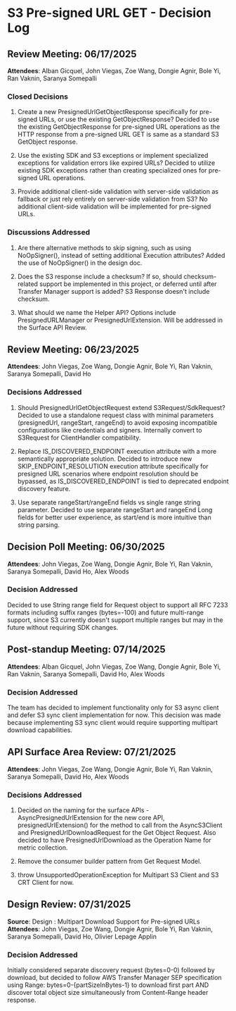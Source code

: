 
# S3 Pre-signed URL GET - Decision Log

## Review Meeting: 06/17/2025
**Attendees**: Alban Gicquel, John Viegas, Zoe Wang, Dongie Agnir, Bole Yi, Ran Vaknin, Saranya Somepalli

### Closed Decisions

1. Create a new PresignedUrlGetObjectResponse specifically for pre-signed URLs, or use the existing GetObjectResponse? Decided to use the existing GetObjectResponse for pre-signed URL operations as the HTTP response from a pre-signed URL GET is same as a standard S3 GetObject response.

2. Use the existing SDK and S3 exceptions or implement specialized exceptions for validation errors like expired URLs? Decided to utilize existing SDK exceptions rather than creating specialized ones for pre-signed URL operations.

3. Provide additional client-side validation with server-side validation as fallback or just rely entirely on server-side validation from S3? No additional client-side validation will be implemented for pre-signed URLs.

### Discussions Addressed

1. Are there alternative methods to skip signing, such as using NoOpSigner(), instead of setting additional Execution attributes? Added the use of NoOpSigner() in the design doc.

2. Does the S3 response include a checksum? If so, should checksum-related support be implemented in this project, or deferred until after Transfer Manager support is added? S3 Response doesn't include checksum.

3. What should we name the Helper API? Options include PresignedURLManager or PresignedUrlExtension. Will be addressed in the Surface API Review.

## Review Meeting: 06/23/2025
**Attendees**: John Viegas, Zoe Wang, Dongie Agnir, Bole Yi, Ran Vaknin, Saranya Somepalli, David Ho

### Decisions Addressed

1. Should PresignedUrlGetObjectRequest extend S3Request/SdkRequest? Decided to use a standalone request class with minimal parameters (presignedUrl, rangeStart, rangeEnd) to avoid exposing incompatible configurations like credentials and signers. Internally convert to S3Request for ClientHandler compatibility.

2. Replace IS_DISCOVERED_ENDPOINT execution attribute with a more semantically appropriate solution. Decided to introduce new SKIP_ENDPOINT_RESOLUTION execution attribute specifically for presigned URL scenarios where endpoint resolution should be bypassed, as IS_DISCOVERED_ENDPOINT is tied to deprecated endpoint discovery feature.

3. Use separate rangeStart/rangeEnd fields vs single range string parameter. Decided to use separate rangeStart and rangeEnd Long fields for better user experience, as start/end is more intuitive than string parsing.

## Decision Poll Meeting: 06/30/2025
**Attendees**: John Viegas, Zoe Wang, Dongie Agnir, Bole Yi, Ran Vaknin, Saranya Somepalli, David Ho, Alex Woods

### Decision Addressed
Decided to use String range field for Request object to support all RFC 7233 formats including suffix ranges (bytes=-100) and future multi-range support, since S3 currently doesn't support multiple ranges but may in the future without requiring SDK changes.

## Post-standup Meeting: 07/14/2025 
**Attendees**: Alban Gicquel, John Viegas, Zoe Wang, Dongie Agnir, Bole Yi, Ran Vaknin, Saranya Somepalli, David Ho, Alex Woods

### Decision Addressed
The team has decided to implement functionality only for S3 async client and defer S3 sync client implementation for now. This decision was made because implementing S3 sync client would require supporting multipart download capabilities. 

## API Surface Area Review: 07/21/2025
**Attendees**: John Viegas, Zoe Wang, Dongie Agnir, Bole Yi, Ran Vaknin, Saranya Somepalli, David Ho, Alex Woods

### Decisions Addressed

1. Decided on the naming for the surface APIs - AsyncPresignedUrlExtension for the new core API, presignedUrlExtension() for the method to call from the AsyncS3Client and PresignedUrlDownloadRequest for the Get Object Request. Also decided to have PresignedUrlDownload as the Operation Name for metric collection.

2. Remove the consumer builder pattern from Get Request Model.

3. throw UnsupportedOperationException for Multipart S3 Client and S3 CRT Client for now.

## Design Review: 07/31/2025
**Source**: Design : Multipart Download Support for Pre-signed URLs  
**Attendees**: John Viegas, Zoe Wang, Dongie Agnir, Bole Yi, Ran Vaknin, Saranya Somepalli, David Ho, Olivier Lepage Applin

### Decision Addressed
Initially considered separate discovery request (bytes=0-0) followed by download, but decided to follow AWS Transfer Manager SEP specification using Range: bytes=0-{partSizeInBytes-1} to download first part AND discover total object size simultaneously from Content-Range header response.
